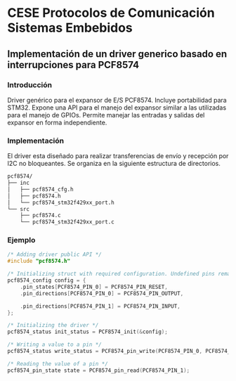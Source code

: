 # CESE Protocolos de Comunicación Sistemas Embebidos

## Implementación de un driver generico basado en interrupciones para PCF8574

### Introducción
Driver genérico para el expansor de E/S PCF8574. Incluye portabilidad para STM32. Expone 
una API para el manejo del expansor similar a las utilizadas para el manejo de GPIOs. Permite
manejar las entradas y salidas del expansor en forma independiente.

### Implementación
El driver esta diseñado para realizar transferencias de envío y recepción por I2C no bloqueantes.
Se organiza en la siguiente estructura de directorios. 

```bash
pcf8574/
├── inc
│   ├── pcf8574_cfg.h
│   ├── pcf8574.h
│   └── pcf8574_stm32f429xx_port.h
└── src
    ├── pcf8574.c
    └── pcf8574_stm32f429xx_port.c
```

### Ejemplo
```C
/* Adding driver public API */
#include "pcf8574.h"

/* Initializing struct with required configuration. Undefined pins remain as input */
pcf8574_config config = {
	.pin_states[PCF8574_PIN_0] = PCF8574_PIN_RESET,
	.pin_directions[PCF8574_PIN_0] = PCF8574_PIN_OUTPUT,

	.pin_directions[PCF8574_PIN_1] = PCF8574_PIN_INPUT,
};

/* Initializing the driver */ 
pcf8574_status init_status = PCF8574_init(&config);

/* Writing a value to a pin */
pcf8574_status write_status = PCF8574_pin_write(PCF8574_PIN_0, PCF8574_PIN_SET);

/* Reading the value of a pin */
pcf8574_pin_state state = PCF8574_pin_read(PCF8574_PIN_1);

```
